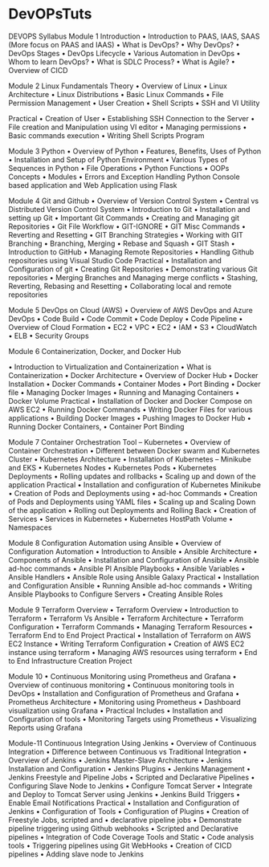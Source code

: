# DevOPsTuts


DEVOPS Syllabus
Module 1
Introduction
•	Introduction to PAAS, IAAS, SAAS (More focus on PAAS and IAAS)
•	What is DevOps?
•	Why DevOps?
•	DevOps Stages
•	DevOps Lifecycle
•	Various Automation in DevOps
•	Whom to learn DevOps?
•	What is SDLC Process?
•	What is Agile?
•	Overview of CICD

Module 2
Linux Fundamentals
	Theory
•	Overview of Linux
•	Linux Architecture
•	Linux Distributions
•	Basic Linux Commands
•	File Permission Management
•	User Creation
•	Shell Scripts
•	SSH and VI Utility

Practical
•	Creation of User
•	Establishing SSH Connection to the Server
•	File creation and Manipulation using VI editor
•	Managing permissions
•	Basic commands execution
•	Writing Shell Scripts Program
	





Module 3
Python
•	Overview of Python
•	Features, Benefits, Uses of Python
•	Installation and Setup of Python Environment
•	Various Types of Sequences in Python
•	File Operations
•	Python Functions
•	OOPs Concepts
•	Modules
•	Errors and Exception Handling Python Console based application and Web Application using Flask
	

Module 4
Git and Github
•	Overview of Version Control System
•	Central vs Distributed Version Control System
•	Introduction to Git
•	Installation and setting up Git
•	Important Git Commands
•	Creating and Managing git Repositories
•	Git File Workflow
•	GIT-IGNORE
•	GIT Misc Commands
•	Reverting and Resetting
•	GIT Branching Strategies
•	Working with GIT Branching
•	Branching, Merging
•	Rebase and Squash
•	GIT Stash
•	Introduction to GitHub
•	Managing Remote Repositories
•	Handling Github repositories using Visual Studio Code
Practical
•	Installation and Configuration of git
•	Creating Git Repositories
•	Demonstrating various Git repositories
•	Merging Branches and Managing merge conflicts
•	Stashing, Reverting, Rebasing and Resetting
•	Collaborating local and remote repositories


Module 5
DevOps on Cloud (AWS)
•	Overview of AWS DevOps and Azure DevOps
•	Code Build
•	Code Commit
•	Code Deploy
•	Code Pipeline
•	Overview of Cloud Formation
•	EC2
•	VPC
•	EC2
•	IAM
•	S3
•	CloudWatch
•	 ELB
•	Security Groups

Module 6
Containerization, Docker, and Docker Hub

•	Introduction to Virtualization and Containerization
•	What is Containerization
•	Docker Architecture
•	Overview of Docker Hub
•	Docker Installation
•	Docker Commands
•	Container Modes
•	Port Binding
•	Docker file
•	Managing Docker Images
•	Running and Managing Containers
•	Docker Volume
Practical
•	Installation of Docker and Docker Compose on AWS EC2
•	Running Docker Commands
•	Writing Docker Files for various applications
•	Building Docker Images
•	Pushing Images to Docker Hub
•	Running Docker Containers,
•	Container Port Binding

Module 7
Container Orchestration Tool – Kubernetes
•	Overview of Container Orchestration
•	Different between Docker swarm and Kubernetes Cluster
•	Kubernetes Architecture
•	Installation of Kubernetes – Minikube and EKS
•	Kubernetes Nodes
•	Kubernetes Pods
•	Kubernetes Deployments
•	Rolling updates and rollbacks
•	Scaling up and down of the application
Practical 
•	Installation and configuration of Kubernetes Minikube
•	Creation of Pods and Deployments using
•	ad-hoc Commands
•	Creation of Pods and Deployments using YAML files
•	Scaling up and Scaling Down of the application
•	Rolling out Deployments and Rolling Back
•	Creation of Services
•	Services in Kubernetes
•	Kubernetes HostPath Volume
•	Namespaces

Module 8
Configuration Automation using Ansible
•	Overview of Configuration Automation
•	Introduction to Ansible
•	Ansible Architecture
•	Components of Ansible
•	Installation and Configuration of Ansible
•	Ansible ad-hoc commands
•	Ansible Pl Ansible Playbooks
•	Ansible Variables
•	Ansible Handlers
•	Ansible Role using Ansible Galaxy
Practical
•	Installation and Configuration Ansible
•	Running Ansible ad-hoc commands
•	Writing Ansible Playbooks to Configure Servers
•	Creating Ansible Roles

Module 9
Terraform Overview
•	Terraform Overview
•	Introduction to Terraform
•	Terraform Vs Ansible
•	Terraform Architecture
•	Terraform Configuration
•	Terraform Commands
•	Managing Terraform Resources
•	Terraform End to End Project
Practical
•	Installation of Terraform on AWS EC2 Instance
•	Writing Terraform Configuration
•	Creation of AWS EC2 instance using terraform
•	Managing AWS resources using terraform
•	End to End Infrastructure Creation Project

Module 10
•	Continuous Monitoring using Prometheus and Grafana
•	Overview of continuous monitoring
•	Continuous monitoring tools in DevOps
•	Installation and Configuration of Prometheus and Grafana
•	Prometheus Architecture
•	Monitoring using Prometheus
•	Dashboard visualization using Grafana
•	Practical Includes
•	Installation and Configuration of tools
•	Monitoring Targets using Prometheus
•	Visualizing Reports using Grafana

Module-11
Continuous Integration Using Jenkins
•	Overview of Continuous Integration
•	Difference between Continuous vs Traditional Integration
•	Overview of Jenkins
•	Jenkins Master-Slave Architecture
•	Jenkins Installation and Configuration
•	Jenkins Plugins
•	Jenkins Management
•	Jenkins Freestyle and Pipeline Jobs
•	Scripted and Declarative Pipelines
•	Configuring Slave Node to Jenkins
•	Configure Tomcat Server
•	Integrate and Deploy to Tomcat Server using Jenkins
•	Jenkins Build Triggers
•	Enable Email Notifications
Practical 
•	Installation and Configuration of Jenkins
•	Configuration of Tools
•	Configuration of Plugins
•	Creation of Freestyle Jobs, scripted and
•	declarative pipeline jobs
•	Demonstrate pipeline triggering using Github webhooks
•	Scripted and Declarative pipelines
•	Integration of Code Coverage Tools and Static
•	Code analysis tools
•	Triggering pipelines using Git WebHooks
•	Creation of CICD pipelines
•	Adding slave node to Jenkins

